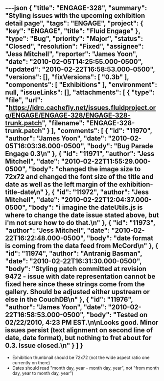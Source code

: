 ---json
{
  "title": "ENGAGE-328",
  "summary": "Styling issues with the upcoming exhibition detail page",
  "tags": "ENGAGE",
  "project": {
    "key": "ENGAGE",
    "title": "Fluid Engage"
  },
  "type": "Bug",
  "priority": "Major",
  "status": "Closed",
  "resolution": "Fixed",
  "assignee": "Jess Mitchell",
  "reporter": "James Yoon",
  "date": "2010-02-05T14:25:55.000-0500",
  "updated": "2010-02-22T16:58:53.000-0500",
  "versions": [],
  "fixVersions": [
    "0.3b"
  ],
  "components": [
    "Exhibitions"
  ],
  "environment": null,
  "issueLinks": [],
  "attachments": [
    {
      "type": "file",
      "url": "https://idrc.cachefly.net/issues.fluidproject.org/ENGAGE/ENGAGE-328/ENGAGE-328-trunk.patch",
      "filename": "ENGAGE-328-trunk.patch"
    }
  ],
  "comments": [
    {
      "id": "11970",
      "author": "James Yoon",
      "date": "2010-02-05T16:03:36.000-0500",
      "body": "Bug Parade Engage 0.3\n"
    },
    {
      "id": "11971",
      "author": "Jess Mitchell",
      "date": "2010-02-22T11:55:29.000-0500",
      "body": "changed the image size to 72x72 and changed the font size of the title and date as well as the left margin of the exhibition-title-date\n"
    },
    {
      "id": "11972",
      "author": "Jess Mitchell",
      "date": "2010-02-22T12:04:37.000-0500",
      "body": "i imagine the dateUtils.js is where to change the date issue stated above, but i'm not sure how to do that.\n"
    },
    {
      "id": "11973",
      "author": "Jess Mitchell",
      "date": "2010-02-22T16:22:48.000-0500",
      "body": "date format is coming from the data feed from McCord\n"
    },
    {
      "id": "11974",
      "author": "Antranig Basman",
      "date": "2010-02-22T16:31:30.000-0500",
      "body": "Styling patch committed at revision 9472 - issue with date representation cannot be fixed here since these strings come from the gallery. Should be adjusted either upstream or else in the CouchDB\n"
    },
    {
      "id": "11976",
      "author": "James Yoon",
      "date": "2010-02-22T16:58:53.000-0500",
      "body": "Tested on 02/22/2010, 4:23 PM EST.\n\nLooks good. Minor issues persist (text alignment on second line of date, date format), but nothing to fret about for 0.3. Issue closed.\n"
    }
  ]
}
---
* Exhibition thumbnail should be 72x72 (not the wide aspect ratio one currently on there)
* Dates should read "month day, year - month day, year", not "from month day, year to month day, year")

        